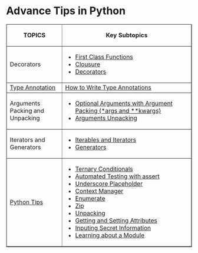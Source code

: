 # Advance Tips in Python

<!DOCTYPE html>
<html>
<body>
    <main>
        <table align="center" cellspacing="0" cellpadding="5" border="1">
            <tbody>
                <thead align="center">
                    <td width="30%">
                        <p><strong>TOPICS</strong></p>
                    </td>
                    <td width="70%"><strong>Key Subtopics<br></strong></td>
                </thead>
                <tr>
                    <td width="30%">
                        <p>Decorators</p>
                    </td>
                    <td width="70%">
                        <ul>
                            <li>
                                <a href="firstclass_functions.md">First Class Functions</a>
                            </li>
                            <li>
                                <a href="clousure.md">Clousure</a>
                            </li>
                            <li>
                                <a href="decorators.md">Decorators</a>
                            </li>
                        </ul>
                    </td>
                </tr>
                <tr>
                    <td> 
                        <a href="typing_annotation.md">Type Annotation</a>
                    </td>
                    <td>
                        <a href="typing_annotation.md#how-to-write-type-annotations">How to Write Type Annotations</a>
                    </td>
                </tr>
                <tr>
                    <td width="30%">Arguments Packing and Unpacking </td>
                    <td width="70%">
                        <ul>
                            <li>
                                <a href="args_kwargs.md">Optional Arguments with Argument Packing (*args and **kwargs)</a>
                            </li>
                            <li>
                                <a href="python_tips.md#unpacking">Arguments Unpacking</a>
                            </li>
                        </ul>
                    </td>
                </tr>
                <tr>
                    <td width="30%">
                        <p>Iterators and Generators</p>
                    </td>
                    <td width="70%">
                        <ul>
                            <li>
                                <a href="iterators.md">Iterables and Iterators</a>
                            </li>
                            <li>
                                <a href="generators.md">Generators</a>
                            </li>
                        </ul>
                    </td>
                </tr>
                <tr>
                    <td width="30%">
                        <a href="python_tips.md">Python Tips</a>
                    </td>
                    <td width="70%">
                        <ul>
                            <li><a href="python_tips.md#ternary-conditionals">Ternary Conditionals</a></li>
                            <li><a href="python_tips.md#automated-testing-with-assert">Automated Testing with assert</a></li>
                            <li><a href="python_tips.md#underscore-placeholders">Underscore Placeholder</a></li>
                            <li><a href="python_tips.md#context-manager">Context Manager</a></li>
                            <li><a href="python_tips.md#enumerate">Enumerate</a></li>
                            <li><a href="python_tips.md#zip">Zip</a></li>
                            <li><a href="python_tips.md#unpacking">Unpacking</a></li>
                            <li><a href="python_tips.md#getting-and-setting-attributes">Getting and Setting Attributes</a></li>
                            <li><a href="python_tips.md#inputing-secret-information-getpass">Inputing Secret Information</a></li>
                            <li><a href="python_tips.md#learning-about-a-module">Learning about a Module</a></li>
                        </ul>
                    </td>
                </tr>
            </tbody>
        </table>
    </main>
</body>
</html>
